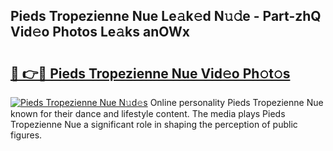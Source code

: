 ## Pieds Tropezienne Nue Le𝚊k𝚎d N𝚞𝚍e - Part-zhQ Vid𝚎o Photos Le𝚊ks anOWx

# <h2><a href="http://fb6kyuc.evod.top/?m=Pieds+Tropezienne+Nue">🔗 👉🔴 Pieds Tropezienne Nue Vid𝚎o Ph𝚘t𝚘s</a></h2>

[![Pieds Tropezienne Nue N𝚞d𝚎s](https://i.imgur.com/8V9OHl7.gif)](http://fb6kyuc.evod.top/?m=Pieds+Tropezienne+Nue)
Online personality Pieds Tropezienne Nue known for their dance and lifestyle content. The media plays Pieds Tropezienne Nue a significant role in shaping the perception of public figures. 
